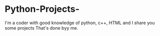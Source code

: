# Python-Projects-
I'm a coder with good knowledge of python, c++, HTML and I share you some projects
That's done byy me.
